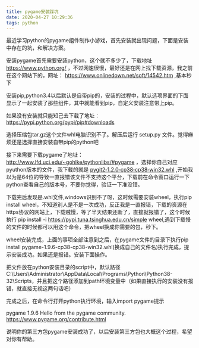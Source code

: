 ```yaml
---
title: pygame安装踩坑
date: 2020-04-27 10:29:36
tags: python
---
```


最近学习python的pygame组件制作小游戏，首先安装就出现问题，下面是安装中存在的坑，和解决方案。

安装pygame首先需要安装python，这个就不多少了，下载地址 https://www.python.org/ ，不过网速很慢，最好还是在网上找下载资源，我之前在这个网站下的，网址： https://www.onlinedown.net/soft/14542.htm ,基本秒下

<!--more-->

安装pip,python3.4以后默认是自带pip的，安装的过程中，默认选项界面的下面显示了一起安装了那些组件，其中就能看到pip，自定义安装注意带上pip。

如果没有安装就只能知己去下载了地址： https://pypi.python.org/pypi/pip#downloads 

选择压缩包tar.gz这个文件whl电脑识别不了。解压后运行 setup.py 文件。觉得麻烦还是选择直接安装自带pip的python吧



接下来需要下载pygame了地址： http://www.lfd.uci.edu/~gohlke/pythonlibs/#pygame ，选择你自己对应pyuthon版本的文件，我下载的就是 [pygit2‑1.2.0‑cp38‑cp38‑win32.whl](javascript:;) ,开始我以为是64位的导致一直报错该文件不支持这个平台，下载前在命令窗口运行一下python查看自己的版本号，不要你觉得，验证一下准没错。



下载完后发现是.whl文件,windows识别不了呀，这时候需要安装wheel，执行pip install wheel，不知道别人是不是一次成功，反正我是一直报错，下载的资源在https协议的网站上，下载贼慢，等了半天结果还断了，直接就报错了，这个时候执行 pip install -i https://pypi.tuna.tsinghua.edu.cn/simple wheel,遇到下载慢的文件的时候都可以用这个命令，把wheel换成你需要的包，秒下。



wheel安装完成，上面的事项全部注意到之后，在pygame文件的目录下执行pip install  pygame-1.9.6-cp38-cp38-win32.whl(换成自己的文件名)执行完成，提示安装成功。如果还是报错。安装下面操作。

把文件放在python安装目录的script中，默认路径C:\Users\Administrator\AppData\Local\Programs\Python\Python38-32\Scripts，并且把这个路径添加到path环境变量中（如果直接执行的安装没有报错，就直接无视这两句话吧）



完成之后，在命令行打开python执行环境，输入import pygame提示

pygame 1.9.6
Hello from the pygame community. https://www.pygame.org/contribute.html

说明你的第三方包pygame安装成功了，以后安装第三方包也大概这个过程，希望对你有帮助。



